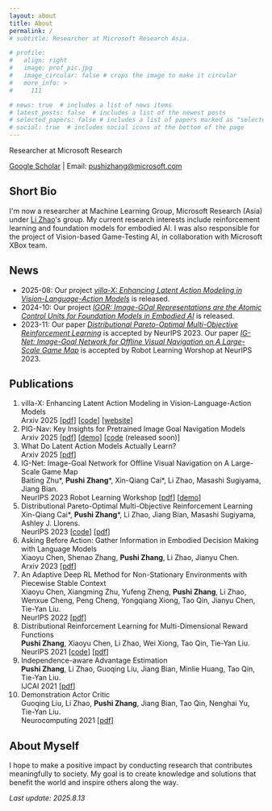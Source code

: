 ```yaml
---
layout: about
title: About
permalink: /
# subtitle: Researcher at Microsoft Research Asia. 

# profile:
#   align: right
#   image: prof_pic.jpg
#   image_circular: false # crops the image to make it circular
#   more_info: >
#     111

# news: true  # includes a list of news items
# latest_posts: false  # includes a list of the newest posts
# selected_papers: false # includes a list of papers marked as "selected={true}"
# social: true  # includes social icons at the bottom of the page
---
```


<!-- Write your biography here. Tell the world about yourself. Link to your favorite [subreddit](http://reddit.com). You can put a picture in, too. The code is already in, just name your picture `prof_pic.jpg` and put it in the `img/` folder.

Put your address / P.O. box / other info right below your picture. You can also disable any of these elements by editing `profile` property of the YAML header of your `_pages/about.md`. Edit `_bibliography/papers.bib` and Jekyll will render your [publications page](/al-folio/publications/) automatically.

Link to your social media connections, too. This theme is set up to use [Font Awesome icons](http://fortawesome.github.io/Font-Awesome/) and [Academicons](https://jpswalsh.github.io/academicons/), like the ones below. Add your Facebook, Twitter, LinkedIn, Google Scholar, or just disable all of them.  -->

Researcher at Microsoft Research

[Google Scholar](https://scholar.google.com/citations?user=_DLMSkIAAAAJ&hl=en&oi=ao) \| Email: [pushizhang@microsoft.com](mailto:pushizhang@microsoft.com)

## Short Bio

I'm now a researcher at Machine Learning Group, Microsoft Research (Asia) under [Li Zhao](https://www.microsoft.com/en-us/research/people/lizo/)'s group. My current research interests include reinforcement learning and foundation models for embodied AI. I was also responsible for the project of Vision-based Game-Testing AI, in collaboration with Microsoft XBox team. 

## News

<!-- - 2025-02: We release the preliminary results of our ongoing work [IGNavFM: A Foundation Model for Image-Goal Navigation](/assets/pdf/IGNavFM.pdf).  -->
- 2025-08: Our project [<i>villa-X: Enhancing Latent Action Modeling in Vision-Language-Action Models</i>](https://microsoft.github.io/villa-x/) is released.
- 2024-10: Our project [<i>IGOR: Image-GOal Representations are the Atomic Control Units for Foundation Models in Embodied AI</i>](https://www.microsoft.com/en-us/research/project/igor-image-goal-representations/) is released. 
- 2023-11: Our paper [<i>Distributional Pareto-Optimal Multi-Objective Reinforcement Learning</i>](https://openreview.net/pdf?id=prIwYTU9PV) is accepted by NeurIPS 2023. Our paper [<i>IG-Net: Image-Goal Network for Offline Visual Navigation on A Large-Scale Game Map</i>](https://www.robot-learning.ml/2023/files/paper32.pdf) is accepted by Robot Learning Worshop at NeurIPS 2023. 


## Publications

1. villa-X: Enhancing Latent Action Modeling in Vision-Language-Action Models <br>
   Arxiv 2025 [[pdf](https://arxiv.org/pdf/2507.23682)] [[code](https://microsoft.github.io/villa-x/)] [[website](https://microsoft.github.io/villa-x/)]
1. PIG-Nav: Key Insights for Pretrained Image Goal Navigation Models <br>
   Arxiv 2025 [[pdf](https://arxiv.org/pdf/2507.17220)] [[demo](https://youtu.be/y6Eu7EVLhKA)] [[code]() (released soon)]
1. What Do Latent Action Models Actually Learn? <br>
   Arxiv 2025 [[pdf](https://arxiv.org/pdf/2507.17220)]
1. IG-Net: Image-Goal Network for Offline Visual Navigation on A Large-Scale Game Map <br>
    Baiting Zhu\*, **Pushi Zhang**\*, Xin-Qiang Cai\*, Li Zhao, Masashi Sugiyama, Jiang Bian. <br>
    NeurIPS 2023 Robot Learning Workshop [[pdf](https://www.robot-learning.ml/2023/files/paper32.pdf)] [[demo](https://www.youtube.com/watch?v=pOtnB_Rfciw)]
1. Distributional Pareto-Optimal Multi-Objective Reinforcement Learning <br>
    Xin-Qiang Cai\*, **Pushi Zhang**\*, Li Zhao, Jiang Bian, Masashi Sugiyama, Ashley J. Llorens. <br>
    NeurIPS 2023 [[code](https://github.com/zpschang/DPMORL)] [[pdf](https://papers.nips.cc/paper_files/paper/2023/file/32285dd184dbfc33cb2d1f0db53c23c5-Paper-Conference.pdf)]
1. Asking Before Action: Gather Information in Embodied Decision Making with Language Models <br>
    Xiaoyu Chen, Shenao Zhang, **Pushi Zhang**, Li Zhao, Jianyu Chen. <br>
    Arxiv 2023 [[pdf](https://arxiv.org/pdf/2305.15695)]
1. An Adaptive Deep RL Method for Non-Stationary Environments with Piecewise Stable Context <br>
    Xiaoyu Chen, Xiangming Zhu, Yufeng Zheng, **Pushi Zhang**, Li Zhao, Wenxue Cheng, Peng Cheng, Yongqiang Xiong, Tao Qin, Jianyu Chen, Tie-Yan Liu. <br>
    NeurIPS 2022 [[pdf](https://arxiv.org/pdf/2212.12735)]
1. Distributional Reinforcement Learning for Multi-Dimensional Reward Functions <br>
    **Pushi Zhang**, Xiaoyu Chen, Li Zhao, Wei Xiong, Tao Qin, Tie-Yan Liu. <br> 
    NeurIPS 2021 [[code](https://github.com/zpschang/MD3QN)] [[pdf](https://proceedings.neurips.cc/paper/2021/file/0b9e57c46de934cee33b0e8d1839bfc2-Paper.pdf)]
1. Independence-aware Advantage Estimation <br>
    **Pushi Zhang**, Li Zhao, Guoqing Liu, Jiang Bian, Minlie Huang, Tao Qin, Tie-Yan Liu. <br>
    IJCAI 2021 [[pdf](https://www.ijcai.org/proceedings/2021/0461.pdf)]
1. Demonstration Actor Critic <br>
    Guoqing Liu, Li Zhao, **Pushi Zhang**, Jiang Bian, Tao Qin, Nenghai Yu, Tie-Yan Liu. <br>
    Neurocomputing 2021 [[pdf](https://www.sciencedirect.com/science/article/abs/pii/S0925231220320282)]


<!-- ## Our environment for Visual Navigation -->
<!-- <blockquote>
We must perceive in order to move, but we must also move in order to perceive. 
</blockquote> -->

<!-- <blockquote>
    We do not grow absolutely, chronologically. We grow sometimes in one dimension, and not in another, unevenly. We grow partially. We are relative. We are mature in one realm, childish in another.
    —Anais Nin
</blockquote> -->

## About Myself

I hope to make a positive impact by conducting research that contributes meaningfully to society. My goal is to create knowledge and solutions that benefit the world and inspire others along the way.

*Last update: 2025.8.13*